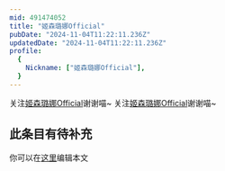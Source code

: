 ```yaml
---
mid: 491474052
title: "姬森璐娜Official"
pubDate: "2024-11-04T11:22:11.236Z"
updatedDate: "2024-11-04T11:22:11.236Z"
profile:
  {
    Nickname: ["姬森璐娜Official"],
  }
---
```


关注[姬森璐娜Official](https://space.bilibili.com/491474052)谢谢喵~ 关注[姬森璐娜Official](https://space.bilibili.com/491474052)谢谢喵~

## 此条目有待补充
你可以在[这里](https://github.com/Yuhanawa/VTuber.ICU-Content/edit/master/v/姬森璐娜Official/index.md)编辑本文

